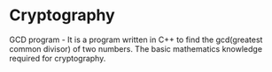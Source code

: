 # Cryptography

GCD program - It is a program written in C++ to find the gcd(greatest common divisor) of two numbers. The basic mathematics knowledge required for cryptography.
